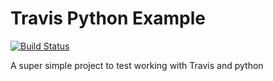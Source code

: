 # Travis Python Example 
[![Build Status](https://travis-ci.org/royragsdale/travis-python-example.svg?branch=master)](https://travis-ci.org/royragsdale/travis-python-example)

A super simple project to test working with Travis and python
